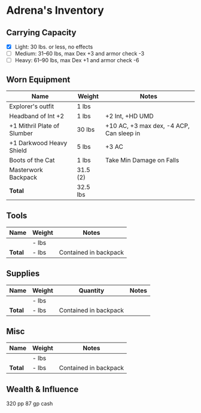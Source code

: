 # Adrena's Inventory
## Carrying Capacity
 - [x] Light: 30 lbs. or less, no effects
 - [ ] Medium: 31–60 lbs, max Dex +3 and armor check -3
 - [ ] Heavy: 61–90 lbs, max Dex +1 and armor check -6
## Worn Equipment
|	Name									|	Weight	|	Notes		|
|--------------------------------|-----------|-----------|
|	Explorer's outfit					|	1 lbs 	|
|	Headband of Int +2				|	1 lbs		|	+2 Int, +HD UMD
|	+1 Mithril Plate of Slumber	|	30 lbs	|	+10 AC, +3 max dex, -4 ACP, Can sleep in
|	+1 Darkwood Heavy Shield		|	5 lbs		|	+3 AC
|	Boots of the Cat					|	1 lbs		|	Take Min Damage on Falls
|	Masterwork Backpack				|	31.5 (2)	|	
|	**Total**							|	32.5 lbs	|

## Tools
|	Name								|	Weight	|	Notes		|
|-----------------------------|-----------|-----------|
|										|	- lbs 	|	
|	**Total**						|	- lbs		| Contained in backpack

## Supplies
|	Name								|	Weight	|	Quantity	|	Notes		|
|-----------------------------|-----------|-----------|-----------|
|										|	- lbs		|				|
|	**Total**						|	- lbs		| Contained in backpack

## Misc
|	Name								|	Weight	|	Notes		|
|-----------------------------|-----------|-----------|
|										|	- lbs		|
|	**Total**						|	- lbs		| Contained in backpack

## Wealth & Influence
320 pp 87 gp cash